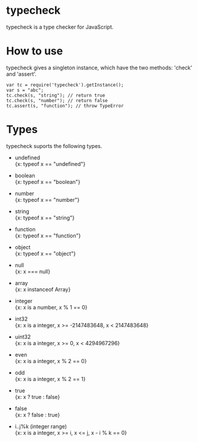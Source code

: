# typecheck

typecheck is a type checker for JavaScript.

# How to use

typecheck gives a singleton instance, which have the two methods: 'check' and 'assert'.

    var tc = require('typecheck').getInstance();
    var s = "abc";  
    tc.check(s, "string"); // return true  
    tc.check(s, "number"); // return false  
    tc.assert(s, "function"); // throw TypeError  

# Types

typecheck suports the following types.

+ undefined  
{x: typeof x == "undefined"}

+ boolean  
{x: typeof x == "boolean"}

+ number  
{x: typeof x == "number"}

+ string  
{x: typeof x == "string"}

+ function  
{x: typeof x == "function"}

+ object  
{x: typeof x == "object"}

+ null  
{x: x === null}

+ array  
{x: x instanceof Array}

+ integer  
{x: x is a number, x % 1 == 0}

+ int32  
{x: x is a integer, x >= -2147483648, x < 2147483648}

+ uint32    
{x: x is a integer, x >= 0, x < 4294967296}

+ even  
{x: x is a integer, x % 2 == 0}

+ odd  
{x: x is a integer, x % 2 == 1}

+ true  
{x: x ? true : false}

+ false  
{x: x ? false : true}

+ i..j%k (integer range)  
{x: x is a integer, x >= i, x <= j, x - i % k == 0}

